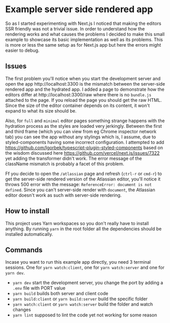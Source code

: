 # Example server side rendered app

So as I started experimenting with Next.js I noticed that making the editors SSR friendly was not a trivial issue. In order to understand how the rendering works and what causes the problems I decided to make this small example to showcase its basic implementation as well as its problems. This is more or less the same setup as for Next.js app but here the errors might easier to debug.

## Issues

The first problem you'll notice when you start the development server and open the app http://localhost:3300 is the mismatch between the server-side rendered app and the hydrated app. I added a page to demonstrate how the editors differ at http://localhost:3300/raw where there is no `bundle.js` attached to the page. If you reload the page you should get the raw HTML. Since the size of the editor container depends on its content, it won't expand to what its size should be.

Also, for `full` and `minimal` editor pages something strange happens with the hydration process as the styles are loaded very jerkingly. Between the first and third frame (which you can view from eg Chrome inspector network tab) you can see the app without any stylings which is, I assume, due to styled-components having some incorrect configuration. I attempted to add https://github.com/Igorbek/typescript-plugin-styled-components based on the wisdom discussed here https://github.com/vercel/next.js/issues/7322 yet adding the transformer didn't work. The error message of the className mismatch is probably a facet of this problem.

Ff you decide to open the `/atlassian` page and refresh (`ctrl-r` or `cmd-r`) to get the server-side rendered version of the Atlassian editor, you'll notice it throws 500 error with the message: `ReferenceError: document is not defined`. Since you can't server-side render with `document`, the Atlassian editor doesn't work as such with server-side rendering.

## How to install

This project uses Yarn workspaces so you don't really have to install anything. By running `yarn` in the root folder all the dependencies should be installed automatically.

## Commands

Incase you want to run this example app directly, you need 3 terminal sessions. One for `yarn watch:client`, one for `yarn watch:server` and one for `yarn dev`.

- `yarn dev` start the development server, you change the port by adding a `.env` file with PORT value
- `yarn build` builds both server and client code
- `yarn build:client` or `yarn build:server` build the specific folder
- `yarn watch:client` or `yarn watch:server` build the folder and watch changes
- `yarn lint` supposed to lint the code yet not working for some reason
